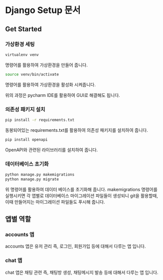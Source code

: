 # Django Setup 문서

## Get Started
### 가상환경 세팅
```bash
virtualenv venv
```

명령어를 활용하여 가상환경을 만들어 줍니다.

```bash
source venv/bin/activate
```
명령어를 활용하여 가상환경을 활성화 시켜줍니다.

위의 과정은 pycharm IDE를 활용하여 GUI로 해결해도 됩니다.

### 의존성 패키지 설치
```bash
pip install -r requirements.txt
```
동봉되어있는 requirements.txt를 활용하여 의존성 패키지를 설치하여 줍니다.

```bash
pip install openapi
```
OpenAPI와 관련된 라이브러리를 설치하여 줍니다.



### 데이터베이스 초기화
```bash
python manage.py makemigrations
python manage.py migrate
```
위 명령어를 활용하여 데이터 베이스를 초기화해 줍니다.
makemigrations 명령어를 실행시키면 각 앱별로 데이터베이스 마이그레이션 파일들이 생성되니 git을 활용할때,
이때 만들어지는 마이그레이션 파일들도 푸시해 줍니다.


## 앱별 역할
### accounts 앱
accounts 앱은 유저 관리 즉, 로그인, 회원가입 등에 대해서 다루는 앱 입니다. 

### chat 앱
chat 앱은 채팅 관련 즉, 채팅방 생성, 채팅메시지 발송 등에 대해서 다루는 앱 입니다. 
